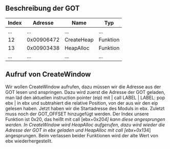 ## Beschreibung der GOT

| Index | Adresse    | Name       | Typ      |
|-------|------------|------------|----------|
| ...   | ...        | ...        | ...      |
| 12    | 0x00906472 | CreateHeap | Funktion |
| 13    | 0x00903438 | HeapAlloc  | Funktion |
| ...   | ...        | ...        | ...      |

## Aufruf von CreateWindow
Wir  wollen CreateWindow aufrufen, dazu müssen wir die Adresse aus der GOT lesen und anspringen. Dazu wird zuerst die Adresse der GOT geladen, man läd den aktuellen instruction pointer (eip) mit | call LABEL | LABEL: pop ebx | in ebx und subtrahiert die relative Position, von der aus wir den eip gelesen haben. Jetzt haben wir die Startadresse des Moduls in ebx. Zuletzt muss noch der GOT_OFFSET hinzugefügt werden. Der Index unsere Funktion ist 0x20, das heißt mit call [ebx+0x20*4] kann diese angesprungen werden. In CreateWindow wird HeapAlloc aufgerufen, dazu wird wieder die Adresse der GOT in ebx geladen und HeapAlloc mit call [ebx+0x13*4] angesprungen. Beim verlassen beider Funktionen wird der alte Wert von ebx wiederhergestellt.

